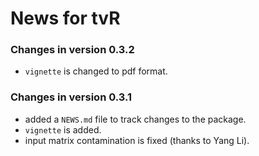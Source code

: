 # News for tvR
### Changes in version 0.3.2
  * `vignette` is changed to pdf format.
  
### Changes in version 0.3.1
  * added a `NEWS.md` file to track changes to the package.
  * `vignette` is added.
  * input matrix contamination is fixed (thanks to Yang Li).
